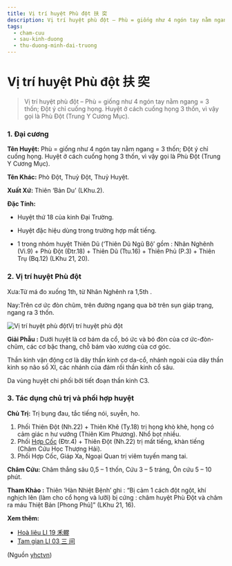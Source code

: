```yaml
---
title: Vị trí huyệt Phù đột 扶 突
description: Vị trí huyệt phù đột – Phù = giống như 4 ngón tay nằm ngang = 3 thốn; Đột ý chỉ cuống họng. Huyệt ở cách cuống họng 3 thốn, vì vậy gọi là Phù Đột (Trung Y Cương Mục).
tags:
  - cham-cuu
  - sau-kinh-duong
  - thu-duong-minh-dai-truong
---
```


# Vị trí huyệt Phù đột 扶 突 

> Vị trí huyệt phù đột – Phù = giống như 4 ngón tay nằm ngang = 3 thốn; Đột ý chỉ cuống họng. Huyệt ở cách cuống họng 3 thốn, vì vậy gọi là Phù Đột (Trung Y Cương Mục).

### **1. Đại cương**

**Tên Huyệt:** Phù = giống như 4 ngón tay nằm ngang = 3 thốn; Đột ý chỉ cuống họng. Huyệt ở cách cuống họng 3 thốn, vì vậy gọi là Phù Đột (Trung Y Cương Mục).

**Tên Khác:** Phò Đột, Thuỷ Đột, Thuỷ Huyệt.

**Xuất Xứ:** Thiên ‘Bản Du’ (LKhu.2).

**Đặc Tính:**

+ Huyệt thứ 18 của kinh Đại Trường.

+ Huyệt đặc hiệu dùng trong trường hợp mất tiếng.

+ 1 trong nhóm huyệt Thiên Dũ (‘Thiên Dũ Ngũ Bộ’ gồm : Nhân Nghênh (Vi.9) + Phù Đột (Đtr.18) + Thiên Dũ (Ttu.16) + Thiên Phủ (P.3) + Thiên Trụ (Bq.12) (LKhu 21, 20).

### **2. Vị trí huyệt Phù đột**

Xưa:Từ má đo xuống 1th, từ Nhân Nghênh ra 1,5th .

Nay:Trên cơ ức đòn chũm, trên đường ngang qua bờ trên sụn giáp trạng, ngang ra 3 thốn.

![Vị trí huyệt phù đột](/imgs/yhctvn/Huyet-phu-dot-600-300x169.jpg)Vị trí huyệt phù đột

**Giải Phẫu :** Dưới huyệt là cơ bám da cổ, bó ức và bó đòn của cơ ức-đòn-chũm, các cơ bậc thang, chỗ bám vào xương của cơ góc.

Thần kinh vận động cơ là dây thần kinh cơ da-cổ, nhánh ngoài của dây thần kinh sọ não số XI, các nhánh của đám rối thần kinh cổ sâu.

Da vùng huyệt chi phối bởi tiết đoạn thần kinh C3.

### **3. Tác dụng chủ trị và phối hợp huyệt**

**Chủ Trị:** Trị bụng đau, tắc tiếng nói, suyễn, ho.

1. Phối Thiên Đột (Nh.22) + Thiên Khê (Ty.18) trị họng khò khè, họng có cảm giác n hư vướng (Thiên Kim Phương). Nhổ bọt nhiều.
2. Phối [Hợp Cốc](/yhctvn/huyet-hop-coc-%e5%90%88-%e8%b0%b7/) (Đtr.4) + Thiên Đột (Nh.22) trị mất tiếng, khàn tiếng (Châm Cứu Học Thượng Hải).
3. Phối Hợp Cốc, Giáp Xa, Ngoại Quan trị viêm tuyến mang tai.

**Châm Cứu:** Châm thẳng sâu 0,5 – 1 thốn, Cứu 3 – 5 tráng, Ôn cứu 5 – 10 phút.

**Tham Khảo :** Thiên ‘Hàn Nhiệt Bệnh’ ghi : “Bị cảm 1 cách đột ngột, khí nghịch lên (làm cho cổ họng và lưỡi) bị cứng : châm huyệt Phù Đột và châm ra máu Thiệt Bản [Phong Phủ]” (LKhu 21, 16).

**Xem thêm:**

* [Hoà liêu LI 19 禾髎](/yhctvn/huyet-hoa-lieu-%e7%a6%be-%e9%ab%8e/)
* [Tam gian LI 03 三 间](/yhctvn/huyet-tam-gian-%e4%b8%89-%e9%97%b4/)

(Nguồn <a href="https://yhctvn.com/huyet-phu-dot-扶-突/" target="_blank">yhctvn</a>)
